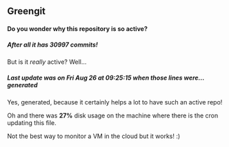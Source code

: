## Greengit

#### Do you wonder why this repository is so active?

##### After all it has 30997 commits!

But is it *really* active? Well...

##### Last update was on Fri Aug 26 at 09:25:15 when those lines were... generated

Yes, generated, because it certainly helps a lot to have such an active repo!

Oh and there was **27%** disk usage on the machine
where there is the cron updating this file.

Not the best way to monitor a VM in the cloud but it works! :)

